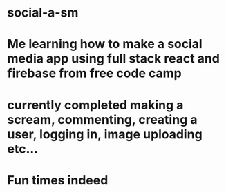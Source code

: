 # social-a-sm
# Me learning how to make a social media app using full stack react and firebase from free code camp
# currently completed making a scream, commenting, creating a user, logging in, image uploading etc...
# Fun times indeed